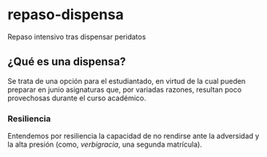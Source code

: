 # repaso-dispensa
Repaso intensivo tras dispensar peridatos
## ¿Qué es una dispensa?
Se trata de una opción para el estudiantado, en virtud de la cual pueden preparar en junio asignaturas que, por  variadas razones, resultan poco provechosas durante el curso académico.
### Resiliencia
Entendemos por resiliencia la capacidad de no rendirse ante la adversidad y la alta presión (como, *verbigracia*, una segunda matrícula).
